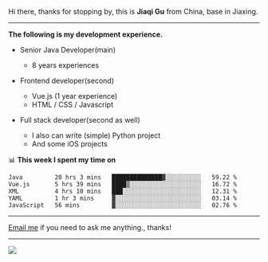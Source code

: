 Hi there, thanks for stopping by, this is **Jiaqi Gu** from China, base in Jiaxing.

---

**The following is my development experience.**

- Senior Java Developer(main)
  - 8 years experiences

- Frontend developer(second)
  - Vue.js (1 year experience)
  - HTML / CSS / Javascript
  
- Full stack developer(second as well)
  - I also can write (simple) Python project
  - And some iOS projects

📊 **This week I spent my time on**
<!--START_SECTION:waka-->
```text
Java         20 hrs 3 mins   ██████████████▓░░░░░░░░░░   59.22 % 
Vue.js       5 hrs 39 mins   ████▒░░░░░░░░░░░░░░░░░░░░   16.72 % 
XML          4 hrs 10 mins   ███░░░░░░░░░░░░░░░░░░░░░░   12.31 % 
YAML         1 hr 3 mins     ▓░░░░░░░░░░░░░░░░░░░░░░░░   03.14 % 
JavaScript   56 mins         ▓░░░░░░░░░░░░░░░░░░░░░░░░   02.76 % 
```
<!--END_SECTION:waka-->

---

[Email me](mailto:droidqw@gmail.com?subject=Hiring_from_GitHub) if you need to ask me anything., thanks!

---

![]( https://visitor-badge.glitch.me/badge?page_id=githubgujiaqi)
